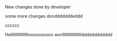 New changes done by developer

some more changes dondddddddeddd


cccccc

Hellllllllllllllllloooooooooo
worllllllllllllllllllldddddddddddd

